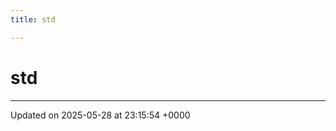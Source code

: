 ```yaml
---
title: std

---
```


# std








-------------------------------

Updated on 2025-05-28 at 23:15:54 +0000